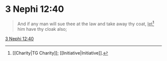 # 3 Nephi 12:40

> And if any man will sue thee at the law and take away thy coat, <u>let</u>[^a] him have thy cloak also;

[3 Nephi 12:40](https://www.churchofjesuschrist.org/study/scriptures/bofm/3-ne/12?lang=eng&id=p40#p40)


[^a]: [[Charity|TG Charity]]; [[Initiative|Initiative]].  
